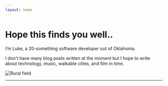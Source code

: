 ```yaml
---
layout: home
---
```


# Hope this finds you well..

I’m Luke, a 20-something software developer out of Oklahoma.

I don't have many blog posts written at the moment but I hope to write about technology, music, walkable cities, and film in time.

![Rural field](/img/banner.jpeg)

---